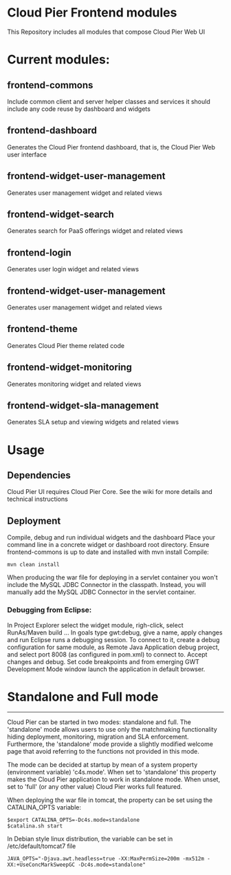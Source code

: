 Cloud Pier Frontend modules
==========================

This Repository includes all modules that compose Cloud Pier Web UI

# Current modules:
## frontend-commons
Include common client and server helper classes and services
it should include any code reuse by dashboard and widgets
## frontend-dashboard
Generates the Cloud Pier frontend dashboard, that is, the Cloud Pier Web user interface 
## frontend-widget-user-management
Generates user management widget and related views
## frontend-widget-search
Generates search for PaaS offerings widget and related views
## frontend-login
Generates user login widget and related views
## frontend-widget-user-management
Generates user management widget and related views
## frontend-theme
Generates Cloud Pier theme related code
## frontend-widget-monitoring
Generates monitoring widget and related views
## frontend-widget-sla-management
Generates SLA setup and viewing widgets and related views

# Usage

## Dependencies
Cloud Pier UI requires Cloud Pier Core. See the wiki for more details and technical instructions

## Deployment
Compile, debug and run individual widgets and the dashboard
Place your command line in a concrete widget or dashboard root directory.
Ensure frontend-commons is up to date and installed with mvn install
Compile:

    mvn clean install

When producing the war file for deploying in a servlet container you won't include the MySQL JDBC Connector in the classpath.
Instead, you will manually add the MySQL JDBC Connector in the servlet container.

### Debugging from Eclipse:
In Project Explorer select the widget module, righ-click, select RunAs/Maven build ...
In goals type gwt:debug, give a name, apply changes and run
Eclipse runs a debugging session. To connect to it, create a debug configuration for same
module, as Remote Java Application debug project, and select port 8008 (as configured in pom.xml) to connect to.
Accept changes and debug. Set code breakpoints and from emerging GWT Development Mode window launch the application in default browser.

# Standalone and Full mode
------------------------

Cloud Pier can be started in two modes: standalone and full.
The 'standalone' mode allows users to use only the matchmaking functionality hiding deployment, monitoring, migration
and SLA enforcement.
Furthermore, the 'standalone' mode provide a slightly modified welcome page that avoid referring to the functions not
provided in this mode.

The mode can be decided at startup by mean of a system property (environment variable) 'c4s.mode'. When set to 'standalone'
this property makes the Cloud Pier application to work in standalone mode. When unset, set to 'full' (or any other value)
Cloud Pier works full featured.

When deploying the war file in tomcat, the property can be set using the CATALINA_OPTS variable:

    $export CATALINA_OPTS=-Dc4s.mode=standalone
    $catalina.sh start

In Debian style linux distribution, the variable can be set in /etc/default/tomcat7 file

    JAVA_OPTS="-Djava.awt.headless=true -XX:MaxPermSize=200m -mx512m -XX:+UseConcMarkSweepGC -Dc4s.mode=standalone"



